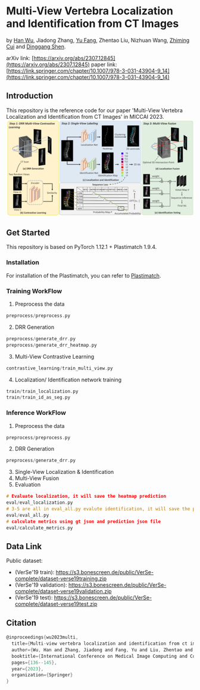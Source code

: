 # Multi-View Vertebra Localization and Identification from CT Images
 by [Han Wu](http://hanwu.website/), Jiadong Zhang, [Yu Fang](https://yuffish.github.io/), Zhentao Liu, Nizhuan Wang, [Zhiming Cui](https://shanghaitech-impact.github.io/) and [Dinggang Shen](http://idea.bme.shanghaitech.edu.cn/home/people/faculty).
 
arXiv link: [https://arxiv.org/abs/2307.12845](https://arxiv.org/abs/2307.12845)
paper link: [https://link.springer.com/chapter/10.1007/978-3-031-43904-9_14](https://link.springer.com/chapter/10.1007/978-3-031-43904-9_14)
## Introduction
This repository is the reference code for our paper 'Multi-View Vertebra Localization and Identification from CT Images' in MICCAI 2023.
 ![Overall Pipeline](./asset/pipeline.png)



## Get Started
This repository is based on PyTorch 1.12.1 + Plastimatch 1.9.4.

### Installation
For installation of the Plastimatch, you can refer to [Plastimatch](https://plastimatch.org/).

### Training WorkFlow
1. Preprocess the data
```c
preprocess/preprocess.py
```
2. DRR Generation
```c
preprocess/generate_drr.py
preprocess/generate_drr_heatmap.py
```
3. Multi-View Contrastive Learning
```c
contrastive_learning/train_multi_view.py
```
4. Localization/ Identification network training
```c
train/train_localization.py
train/train_id_as_seg.py
```

### Inference WorkFlow
1. Preprocess the data
```c
preprocess/preprocess.py
```
2. DRR Generation
```c
preprocess/generate_drr.py
```
3. Single-View Localization & Identification
4. Multi-View Fusion
5. Evaluation
```c
# Evaluate localization, it will save the heatmap prediction
eval/eval_localization.py
# 3-5 are all in eval_all.py evalute identification, it will save the prediction as a json file
eval/eval_all.py
# calculate metrics using gt json and prediction json file
eval/calculate_metrics.py
```
## Data Link
Public dataset:
- (VerSe'19 train): https://s3.bonescreen.de/public/VerSe-complete/dataset-verse19training.zip
- (VerSe'19 validation): https://s3.bonescreen.de/public/VerSe-complete/dataset-verse19validation.zip
- (VerSe'19 test): https://s3.bonescreen.de/public/VerSe-complete/dataset-verse19test.zip


## Citation
```c
@inproceedings{wu2023multi,
  title={Multi-view vertebra localization and identification from ct images},
  author={Wu, Han and Zhang, Jiadong and Fang, Yu and Liu, Zhentao and Wang, Nizhuan and Cui, Zhiming and Shen, Dinggang},
  booktitle={International Conference on Medical Image Computing and Computer-Assisted Intervention},
  pages={136--145},
  year={2023},
  organization={Springer}
}
```
